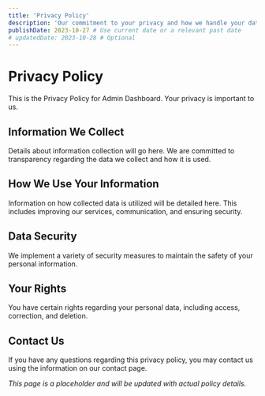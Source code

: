 ```yaml
---
title: 'Privacy Policy'
description: 'Our commitment to your privacy and how we handle your data.'
publishDate: 2023-10-27 # Use current date or a relevant past date
# updatedDate: 2023-10-28 # Optional
---
```


# Privacy Policy

This is the Privacy Policy for Admin Dashboard. Your privacy is important to us.

## Information We Collect

Details about information collection will go here. We are committed to transparency regarding the data we collect and how it is used.

## How We Use Your Information

Information on how collected data is utilized will be detailed here. This includes improving our services, communication, and ensuring security.

## Data Security

We implement a variety of security measures to maintain the safety of your personal information.

## Your Rights

You have certain rights regarding your personal data, including access, correction, and deletion.

## Contact Us

If you have any questions regarding this privacy policy, you may contact us using the information on our contact page.

_This page is a placeholder and will be updated with actual policy details._
